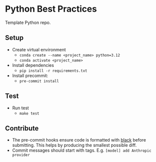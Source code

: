 # Python Best Practices

Template Python repo.

## Setup

- Create virtual environment
  - `conda create --name <project_name> python=3.12`
  - `conda activate <project_name>`
- Install dependencies
  - `pip install -r requirements.txt`
- Install precommit:
  - `pre-commit install`

## Test

- Run test
  - `make test`

## Contribute

- The pre-commit hooks ensure code is formatted with
  [black](https://github.com/psf/black) before submitting.  This helps by
  producing the smallest possible diff.
- Commit messages should start with tags. E.g. `[model] add Anthropic provider`
